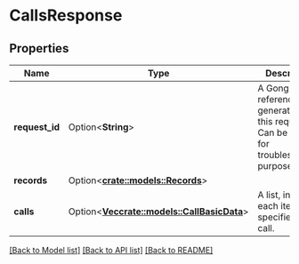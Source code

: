 # CallsResponse

## Properties

Name | Type | Description | Notes
------------ | ------------- | ------------- | -------------
**request_id** | Option<**String**> | A Gong request reference Id, generated for this request. Can be used for troubleshooting purposes. | [optional]
**records** | Option<[**crate::models::Records**](Records.md)> |  | [optional]
**calls** | Option<[**Vec<crate::models::CallBasicData>**](CallBasicData.md)> | A list, in which each item specifies one call. | [optional]

[[Back to Model list]](../README.md#documentation-for-models) [[Back to API list]](../README.md#documentation-for-api-endpoints) [[Back to README]](../README.md)


